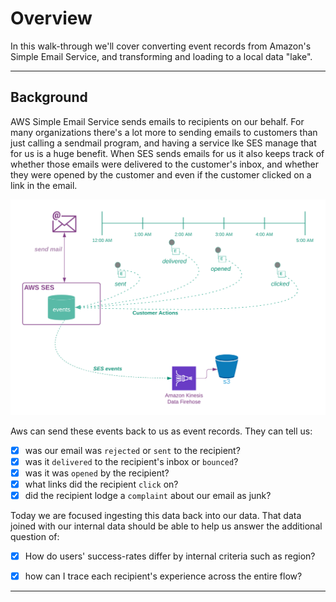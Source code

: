# Overview

In this walk-through we'll cover converting event records from Amazon's Simple Email Service, and transforming and loading to a local data "lake".

---
## Background
AWS Simple Email Service sends emails to recipients on our behalf.  For many organizations there's a lot more to sending emails to customers than just calling a sendmail program, and having a service lke SES manage that for us is a huge benefit.  When SES sends emails for us it also keeps track of whether those emails were delivered to the customer's inbox, and whether they were opened by the customer and even if the customer clicked on a link in the email.  

![](../../.gitbook/assets/pyspark/ses-events.png)

Aws can send these events back to us as event records.  They can tell us:
* [x] was our email was `rejected` or `sent` to the recipient?
* [x] was it `delivered` to the recipient's inbox or `bounced`?
* [x] was it was `opened` by the recipient?
* [x] what links did the recipient `click` on?
* [x] did the recipient lodge a `complaint` about our email as junk?

Today we are focused ingesting this data back into our data.  That data joined with our internal data should be able to help us answer the additional question of:

* [x] How do users' success-rates differ by internal criteria such as region?
* [x] how can I trace each recipient's experience across the entire flow?



---



